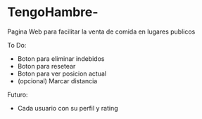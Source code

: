 # TengoHambre-
Pagina Web para facilitar la venta de comida en lugares publicos


To Do:

- Boton para eliminar indebidos
- Boton para resetear
- Boton para ver posicion actual
- (opcional) Marcar distancia

Futuro: 

- Cada usuario con su perfil y rating